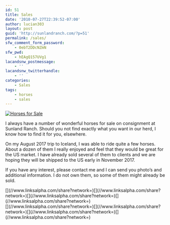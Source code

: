 ```yaml
---
id: 51
title: Sales
date: '2010-07-27T22:39:52-07:00'
author: lucian303
layout: post
guid: 'http://sunlandranch.com/?p=51'
permalink: /sales/
sfw_comment_form_password:
    - 0ebT2DDcNZmN
sfw_pwd:
    - hEAgQ157UVg1
lacandsnw_postmessage:
    - ''
lacandsnw_twitterhandle:
    - ''
categories:
    - Sales
tags:
    - horses
    - sales
---
```


[![Horses for Sale](http://sunlandranch.com/wp-content/uploads/2010/07/horses_for_sale-1024x696.jpg "Horses for Sale")](http://sunlandranch.com/wp-content/uploads/2010/07/horses_for_sale.jpg)

I always have a number of wonderful horses for sale on consignment at Sunland Ranch. Should you not find exactly what you want in our herd, I know how to find it for you, elsewhere.

On my August 2017 trip to Iceland, I was able to ride quite a few horses. About a dozen of them I really enjoyed and feel that they would be great for the US market. I have already sold several of them to clients and we are hoping they will be shipped to the US early in November 2017.

If you have any interest, please contact me and I can send you photo’s and additional information. I do not own them, so some of them might already be sold.

<div class="linksalpha_container linksalpha_app_3" data-counters="1" data-size="regular" data-style="square" data-title="Sales" data-url="https://www.sunlandranch.com/sales/">[](//www.linksalpha.com/share?network=)[](//www.linksalpha.com/share?network=)[](//www.linksalpha.com/share?network=)[](//www.linksalpha.com/share?network=)</div><div class="linksalpha_container linksalpha_app_7" data-position="" data-title="Sales" data-url="https://www.sunlandranch.com/sales/">[](//www.linksalpha.com/share?network=)[](//www.linksalpha.com/share?network=)[](//www.linksalpha.com/share?network=)[](//www.linksalpha.com/share?network=)</div>